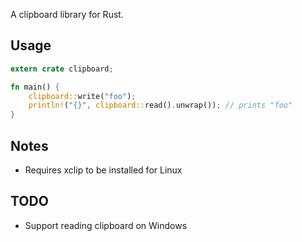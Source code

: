A clipboard library for Rust.

## Usage

```rust
extern crate clipboard;

fn main() {
    clipboard::write("foo");
    println!("{}", clipboard::read().unwrap()); // prints "foo"
}
```

## Notes

* Requires xclip to be installed for Linux

## TODO

* Support reading clipboard on Windows

